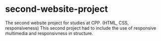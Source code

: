 # second-website-project
The second website project for studies at CPP. (HTML, CSS, responsiveness)
This second project had to include the use of responsive multimedia and responsivness in structure.
